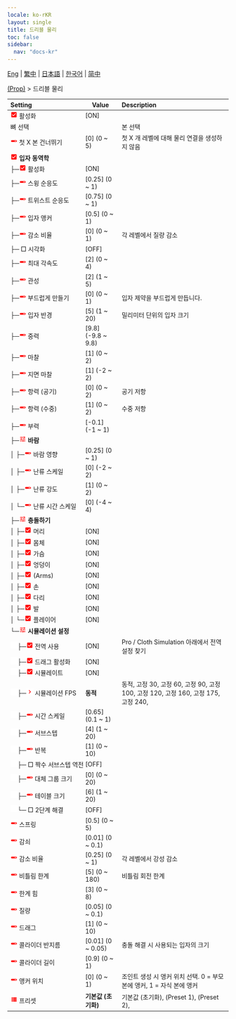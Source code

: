 ```yaml
---
locale: ko-rKR
layout: single
title: 드리블 물리
toc: false
sidebar:
  nav: "docs-kr"
---
```

[Eng](/dancexr/menu/2025.4/prop/cloth_physics) | [繁中](/tw/dancexr/menu/2025.4/prop/cloth_physics) | [日本語](/jp/dancexr/menu/2025.4/prop/cloth_physics) | [한국어](/kr/dancexr/menu/2025.4/prop/cloth_physics) | [简中](/zh/dancexr/menu/2025.4/prop/cloth_physics)

[(Prop)](../menu#(Prop)) > 드리블 물리



| Setting | Value | Description |
| :--- | --- | :--- |
|<nobr><img src="/images/icon/ic_check_on.png" alt="check on icon"/> 활성화</nobr>| [ON] | 
|<nobr> 뼈 선택</nobr>|| 본 선택
|<nobr><img src="/images/icon/ic_slider.png" alt="slider icon"/> 첫 X 본 건너뛰기</nobr>| [0] (0 ~ 5) | 첫 X 개 레벨에 대해 물리 연결을 생성하지 않음
|<nobr><img src="/images/icon/ic_check_on.png" alt="check on icon"/> <b>입자 동역학</b></nobr>| | 
|<nobr>├─<img src="/images/icon/ic_check_on.png" alt="check on icon"/> 활성화</nobr>| [ON] | 
|<nobr>├─<img src="/images/icon/ic_slider.png" alt="slider icon"/> 스윙 순응도</nobr>| [0.25] (0 ~ 1) | 
|<nobr>├─<img src="/images/icon/ic_slider.png" alt="slider icon"/> 트위스트 순응도</nobr>| [0.75] (0 ~ 1) | 
|<nobr>├─<img src="/images/icon/ic_slider.png" alt="slider icon"/> 입자 앵커</nobr>| [0.5] (0 ~ 1) | 
|<nobr>├─<img src="/images/icon/ic_slider.png" alt="slider icon"/> 감소 비율</nobr>| [0] (0 ~ 1) | 각 레벨에서 질량 감소
|<nobr>├─ □ 시각화</nobr>| [OFF] | 
|<nobr>├─<img src="/images/icon/ic_slider.png" alt="slider icon"/> 최대 각속도</nobr>| [2] (0 ~ 4) | 
|<nobr>├─<img src="/images/icon/ic_slider.png" alt="slider icon"/> 관성</nobr>| [2] (1 ~ 5) | 
|<nobr>├─<img src="/images/icon/ic_slider.png" alt="slider icon"/> 부드럽게 만들기</nobr>| [0] (0 ~ 1) | 입자 제약을 부드럽게 만듭니다.
|<nobr>├─<img src="/images/icon/ic_slider.png" alt="slider icon"/> 입자 반경</nobr>| [5] (1 ~ 20) | 밀리미터 단위의 입자 크기
|<nobr>├─<img src="/images/icon/ic_slider.png" alt="slider icon"/> 중력</nobr>| [9.8] (-9.8 ~ 9.8) | 
|<nobr>├─<img src="/images/icon/ic_slider.png" alt="slider icon"/> 마찰</nobr>| [1] (0 ~ 2) | 
|<nobr>├─<img src="/images/icon/ic_slider.png" alt="slider icon"/> 지면 마찰</nobr>| [1] (-2 ~ 2) | 
|<nobr>├─<img src="/images/icon/ic_slider.png" alt="slider icon"/> 항력 (공기)</nobr>| [0] (0 ~ 2) | 공기 저항
|<nobr>├─<img src="/images/icon/ic_slider.png" alt="slider icon"/> 항력 (수중)</nobr>| [1] (0 ~ 2) | 수중 저항
|<nobr>├─<img src="/images/icon/ic_slider.png" alt="slider icon"/> 부력</nobr>| [-0.1] (-1 ~ 1) | 
|<nobr>├─<img src="/images/icon/ic_tune.png" alt="tune icon"/> <b>바람</b></nobr>| | 
|<nobr>│ ├─<img src="/images/icon/ic_slider.png" alt="slider icon"/> 바람 영향</nobr>| [0.25] (0 ~ 1) | 
|<nobr>│ ├─<img src="/images/icon/ic_slider.png" alt="slider icon"/> 난류 스케일</nobr>| [0] (-2 ~ 2) | 
|<nobr>│ ├─<img src="/images/icon/ic_slider.png" alt="slider icon"/> 난류 강도</nobr>| [1] (0 ~ 2) | 
|<nobr>│ └─<img src="/images/icon/ic_slider.png" alt="slider icon"/> 난류 시간 스케일</nobr>| [0] (-4 ~ 4) | 
|<nobr>├─<img src="/images/icon/ic_tune.png" alt="tune icon"/> <b>충돌하기</b></nobr>| | 
|<nobr>│ ├─<img src="/images/icon/ic_check_on.png" alt="check on icon"/> 머리</nobr>| [ON] | 
|<nobr>│ ├─<img src="/images/icon/ic_check_on.png" alt="check on icon"/> 몸체</nobr>| [ON] | 
|<nobr>│ ├─<img src="/images/icon/ic_check_on.png" alt="check on icon"/> 가슴</nobr>| [ON] | 
|<nobr>│ ├─<img src="/images/icon/ic_check_on.png" alt="check on icon"/> 엉덩이</nobr>| [ON] | 
|<nobr>│ ├─<img src="/images/icon/ic_check_on.png" alt="check on icon"/> (Arms)</nobr>| [ON] | 
|<nobr>│ ├─<img src="/images/icon/ic_check_on.png" alt="check on icon"/> 손</nobr>| [ON] | 
|<nobr>│ ├─<img src="/images/icon/ic_check_on.png" alt="check on icon"/> 다리</nobr>| [ON] | 
|<nobr>│ ├─<img src="/images/icon/ic_check_on.png" alt="check on icon"/> 발</nobr>| [ON] | 
|<nobr>│ └─<img src="/images/icon/ic_check_on.png" alt="check on icon"/> 플레이어</nobr>| [ON] | 
|<nobr>└─<img src="/images/icon/ic_tune.png" alt="tune icon"/> <b>시뮬레이션 설정</b></nobr>| | 
|<nobr><img src="/images/icon/ic_space.png"/>├─<img src="/images/icon/ic_check_on.png" alt="check on icon"/> 전역 사용</nobr>| [ON] | Pro / Cloth Simulation 아래에서 전역 설정 찾기
|<nobr><img src="/images/icon/ic_space.png"/>├─<img src="/images/icon/ic_check_on.png" alt="check on icon"/> 드래그 활성화</nobr>| [ON] | 
|<nobr><img src="/images/icon/ic_space.png"/>├─<img src="/images/icon/ic_check_on.png" alt="check on icon"/> 시뮬레이트</nobr>| [ON] | 
|<nobr><img src="/images/icon/ic_space.png"/>├─<img src="/images/icon/ic_chevron.png" alt="chevron icon"/> 시뮬레이션 FPS</nobr>| **동적** | 동적, 고정 30, 고정 60, 고정 90, 고정 100, 고정 120, 고정 160, 고정 175, 고정 240,  |
|<nobr><img src="/images/icon/ic_space.png"/>├─<img src="/images/icon/ic_slider.png" alt="slider icon"/> 시간 스케일</nobr>| [0.65] (0.1 ~ 1) | 
|<nobr><img src="/images/icon/ic_space.png"/>├─<img src="/images/icon/ic_slider.png" alt="slider icon"/> 서브스텝</nobr>| [4] (1 ~ 20) | 
|<nobr><img src="/images/icon/ic_space.png"/>├─<img src="/images/icon/ic_slider.png" alt="slider icon"/> 반복</nobr>| [1] (0 ~ 10) | 
|<nobr><img src="/images/icon/ic_space.png"/>├─ □ 짝수 서브스텝 역전</nobr>| [OFF] | 
|<nobr><img src="/images/icon/ic_space.png"/>├─<img src="/images/icon/ic_slider.png" alt="slider icon"/> 대체 그룹 크기</nobr>| [0] (0 ~ 20) | 
|<nobr><img src="/images/icon/ic_space.png"/>├─<img src="/images/icon/ic_slider.png" alt="slider icon"/> 테이블 크기</nobr>| [6] (1 ~ 20) | 
|<nobr><img src="/images/icon/ic_space.png"/>└─ □ 2단계 해결</nobr>| [OFF] | 
|<nobr><img src="/images/icon/ic_slider.png" alt="slider icon"/> 스프링</nobr>| [0.5] (0 ~ 5) | 
|<nobr><img src="/images/icon/ic_slider.png" alt="slider icon"/> 감쇠</nobr>| [0.01] (0 ~ 0.1) | 
|<nobr><img src="/images/icon/ic_slider.png" alt="slider icon"/> 감소 비율</nobr>| [0.25] (0 ~ 1) | 각 레벨에서 강성 감소
|<nobr><img src="/images/icon/ic_slider.png" alt="slider icon"/> 비틀림 한계</nobr>| [5] (0 ~ 180) | 비틀림 회전 한계
|<nobr><img src="/images/icon/ic_slider.png" alt="slider icon"/> 한계 힘</nobr>| [3] (0 ~ 8) | 
|<nobr><img src="/images/icon/ic_slider.png" alt="slider icon"/> 질량</nobr>| [0.05] (0 ~ 0.1) | 
|<nobr><img src="/images/icon/ic_slider.png" alt="slider icon"/> 드래그</nobr>| [1] (0 ~ 10) | 
|<nobr><img src="/images/icon/ic_slider.png" alt="slider icon"/> 콜라이더 반지름</nobr>| [0.01] (0 ~ 0.05) | 충돌 해결 시 사용되는 입자의 크기
|<nobr><img src="/images/icon/ic_slider.png" alt="slider icon"/> 콜라이더 길이</nobr>| [0.9] (0 ~ 1) | 
|<nobr><img src="/images/icon/ic_slider.png" alt="slider icon"/> 앵커 위치</nobr>| [0] (0 ~ 1) | 조인트 생성 시 앵커 위치 선택. 0 = 부모 본에 앵커, 1 = 자식 본에 앵커
|<nobr><img src="/images/icon/ic_list.png" alt="list icon"/> 프리셋</nobr>| **기본값 (초기화)** | 기본값 (초기화), (Preset 1), (Preset 2),  |
